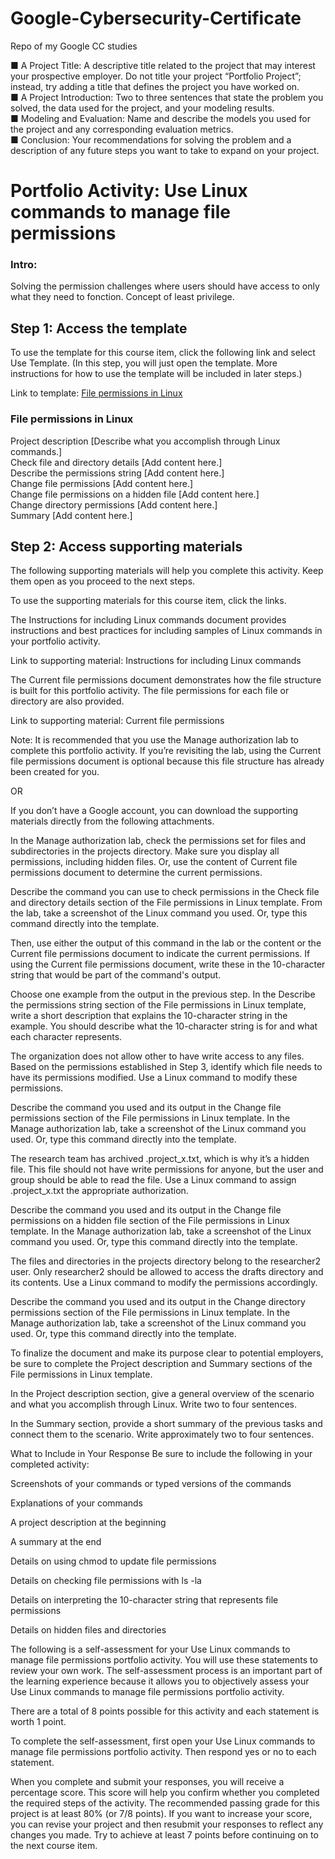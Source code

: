 # Google-Cybersecurity-Certificate
Repo of my Google CC studies

■ A Project Title: A descriptive title related to the project that may
interest your prospective employer. Do not title your project
“Portfolio Project”; instead, try adding a title that defines the
project you have worked on.<br>
■ A Project Introduction: Two to three sentences that state the
problem you solved, the data used for the project, and your
modeling results.<br>
■ Modeling and Evaluation: Name and describe the models you
used for the project and any corresponding evaluation metrics.<br>
■ Conclusion: Your recommendations for solving the problem and a
description of any future steps you want to take to expand on your
project.<br>

<h1>Portfolio Activity: Use Linux commands to manage file permissions</h1>
<h3>Intro:</h3>
Solving the permission challenges where users should have access to only what they need to fonction. Concept of least privilege.

<h2>Step 1: Access the template</h2>
To use the template for this course item, click the following link and select Use Template. (In this step, you will just open the template. More instructions for how to use the template will be included in later steps.)

Link to template: 
[File permissions in Linux](https://docs.google.com/document/d/1A3xiUi9wbXf5lGvRwm8oFsXq18Q8mP7FUDNndjj89zc/template/preview?usp=sharing)

<h3>File permissions in Linux</h3>
Project description
[Describe what you accomplish through Linux commands.]<br>
Check file and directory details
[Add content here.]<br>
Describe the permissions string
[Add content here.]<br>
Change file permissions
[Add content here.]<br>
Change file permissions on a hidden file
[Add content here.]<br>
Change directory permissions
[Add content here.]<br>
Summary
[Add content here.]<br>

<h2>Step 2: Access supporting materials</h2>
The following supporting materials will help you complete this activity. Keep them open as you proceed to the next steps. 

To use the supporting materials for this course item, click the links.

The Instructions for including Linux commands document provides instructions and best practices for including samples of Linux commands in your portfolio activity.

Link to supporting material: 
Instructions for including Linux commands

The Current file permissions document demonstrates how the file structure is built for this portfolio activity. The file permissions for each file or directory are also provided.

Link to supporting material: 
Current file permissions

Note: It is recommended that you use the Manage authorization lab to complete this portfolio activity. If you’re revisiting the lab, using the Current file permissions document is optional because this file structure has already been created for you.

OR

If you don’t have a Google account, you can download the supporting materials directly from the following attachments.


In the Manage authorization lab, check the permissions set for files and subdirectories in the projects directory. Make sure you display all permissions, including hidden files. Or, use the content of 
Current file permissions
 document to determine the current permissions. 

Describe the command you can use to check permissions in the Check file and directory details section of the File permissions in Linux template. From the lab, take a screenshot of the Linux command you used. Or, type this command directly into the template.

Then, use either the output of this command in the lab or the content or the Current file permissions document to indicate the current permissions. If using the Current file permissions document, write these in the 10-character string that would be part of the command's output.

Choose one example from the output in the previous step. In the Describe the permissions string section of the File permissions in Linux template, write a short description that explains the 10-character string in the example. You should describe what the 10-character string is for and what each character represents.

The organization does not allow other to have write access to any files. Based on the permissions established in Step 3, identify which file needs to have its permissions modified. Use a Linux command to modify these permissions.

Describe the command you used and its output in the Change file permissions section of the File permissions in Linux template. In the Manage authorization lab, take a screenshot of the Linux command you used. Or, type this command directly into the template.

The research team has archived .project_x.txt, which is why it’s a hidden file. This file should not have write permissions for anyone, but the user and group should be able to read the file. Use a Linux command to assign .project_x.txt the appropriate authorization.

Describe the command you used and its output in the Change file permissions on a hidden file section of the File permissions in Linux template. In the Manage authorization lab, take a screenshot of the Linux command you used. Or, type this command directly into the template.

The files and directories in the projects directory belong to the researcher2 user. Only researcher2 should be allowed to access the drafts directory and its contents. Use a Linux command to modify the permissions accordingly.

Describe the command you used and its output in the Change directory permissions section of the File permissions in Linux template. In the Manage authorization lab, take a screenshot of the Linux command you used. Or, type this command directly into the template.

To finalize the document and make its purpose clear to potential employers, be sure to complete the Project description and Summary sections of the File permissions in Linux template. 

In the Project description section, give a general overview of the scenario and what you accomplish through Linux. Write two to four sentences.

In the Summary section, provide a short summary of the previous tasks and connect them to the scenario. Write approximately two to four sentences.

What to Include in Your Response
Be sure to include the following in your completed activity:

Screenshots of your commands or typed versions of the commands

Explanations of your commands

A project description at the beginning

A summary at the end

Details on using chmod to update file permissions

Details on checking file permissions with ls -la

Details on interpreting the 10-character string that represents file permissions

Details on hidden files and directories

The following is a  self-assessment for your Use Linux commands to manage file permissions portfolio activity. You will use these statements to review your own work. The self-assessment process is an important part of the learning experience because it allows you to objectively assess your Use Linux commands to manage file permissions portfolio activity.

There are a total of 8 points possible for this activity and each statement is worth 1 point.

To complete the self-assessment, first open your Use Linux commands to manage file permissions portfolio activity. Then respond yes or no to each statement. 

When you complete and submit your responses, you will receive a percentage score. This score will help you confirm whether you completed the required steps of the activity. The recommended passing grade for this project is at least 80% (or 7/8 points). If you want to increase your score, you can revise your project and then resubmit your responses to reflect any changes you made. Try to achieve at least 7 points before continuing on to the next course item.

